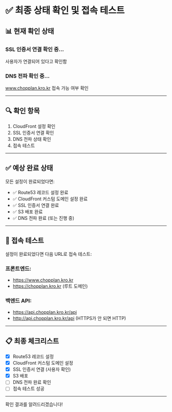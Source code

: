 # ✅ 최종 상태 확인 및 접속 테스트

## 📊 현재 확인 상태

### SSL 인증서 연결 확인 중...
사용자가 연결되어 있다고 확인함

### DNS 전파 확인 중...
www.chopplan.kro.kr 접속 가능 여부 확인

---

## 🔍 확인 항목

1. CloudFront 설정 확인
2. SSL 인증서 연결 확인
3. DNS 전파 상태 확인
4. 접속 테스트

---

## ✅ 예상 완료 상태

모든 설정이 완료되었다면:
- ✅ Route53 레코드 설정 완료
- ✅ CloudFront 커스텀 도메인 설정 완료
- ✅ SSL 인증서 연결 완료
- ✅ S3 배포 완료
- ✅ DNS 전파 완료 (또는 진행 중)

---

## 🧪 접속 테스트

설정이 완료되었다면 다음 URL로 접속 테스트:

### 프론트엔드:
- https://www.chopplan.kro.kr
- https://chopplan.kro.kr (루트 도메인)

### 백엔드 API:
- https://api.chopplan.kro.kr/api
- http://api.chopplan.kro.kr/api (HTTPS가 안 되면 HTTP)

---

## 📋 최종 체크리스트

- [x] Route53 레코드 설정
- [x] CloudFront 커스텀 도메인 설정
- [x] SSL 인증서 연결 (사용자 확인)
- [x] S3 배포
- [ ] DNS 전파 완료 확인
- [ ] 접속 테스트 성공

---

확인 결과를 알려드리겠습니다!

